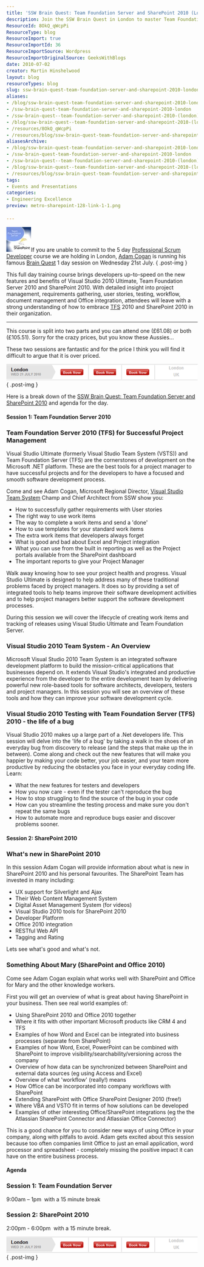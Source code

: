 ```yaml
---
title: 'SSW Brain Quest: Team Foundation Server and SharePoint 2010 (London)'
description: Join the SSW Brain Quest in London to master Team Foundation Server and SharePoint 2010. Enhance your project management skills and boost productivity!
ResourceId: 8OkQ_qWcpPi
ResourceType: blog
ResourceImport: true
ResourceImportId: 36
ResourceImportSource: Wordpress
ResourceImportOriginalSource: GeeksWithBlogs
date: 2010-07-02
creator: Martin Hinshelwood
layout: blog
resourceTypes: blog
slug: ssw-brain-quest-team-foundation-server-and-sharepoint-2010-london
aliases:
- /blog/ssw-brain-quest-team-foundation-server-and-sharepoint-2010-london
- /ssw-brain-quest-team-foundation-server-and-sharepoint-2010-london
- /ssw-brain-quest--team-foundation-server-and-sharepoint-2010-(london)
- /blog/ssw-brain-quest--team-foundation-server-and-sharepoint-2010-(london)
- /resources/8OkQ_qWcpPi
- /resources/blog/ssw-brain-quest-team-foundation-server-and-sharepoint-2010-london
aliasesArchive:
- /blog/ssw-brain-quest-team-foundation-server-and-sharepoint-2010-london
- /ssw-brain-quest-team-foundation-server-and-sharepoint-2010-london
- /ssw-brain-quest--team-foundation-server-and-sharepoint-2010-(london)
- /blog/ssw-brain-quest--team-foundation-server-and-sharepoint-2010-(london)
- /resources/blog/ssw-brain-quest-team-foundation-server-and-sharepoint-2010-london
tags:
- Events and Presentations
categories:
- Engineering Excellence
preview: metro-sharepoint-128-link-1-1.png

---
```

![thumb_SharePoint_and_TFS_2010](images/SSWBrainQuestTeamFoundationServerandShar_955C-thumb_SharePoint_and_TFS_2010_-4-4.jpg)If you are unable to commit to the 5 day [Professional Scrum Developer](http://blog.hinshelwood.com/archive/2010/06/18/professional-scrum-developer-.net-training-in-london.aspx) course we are holding in London, [Adam Cogan](http://www.ssw.com.au/ssw/Employees/EmployeesProfile.aspx?EmpID=AC) is running his famous [Brain Quest](http://www.ssw.com.au/ssw/Events/Brain-Quest-VisualStudio2010-TFS2010-Sharepoint2010.aspx) 1 day session on Wednesday 21st July.
{ .post-img }

This full day training course brings developers up-to-speed on the new features and benefits of Visual Studio 2010 Ultimate, Team Foundation Server 2010 and SharePoint 2010. With detailed insight into project management, requirements gathering, user stories, testing, workflow, document management and Office integration, attendees will leave with a strong understanding of how to embrace [TFS](http://msdn2.microsoft.com/en-us/teamsystem/aa718934.aspx "Team Foundation Server") 2010 and SharePoint 2010 in their organization.

---

This course is split into two parts and you can attend one (£61.08) or both (£105.51). Sorry for the crazy prices, but you know these Aussies…

These two sessions are fantastic and for the price I think you will find it difficult to argue that it is over priced.

[![image](images/SSWBrainQuestTeamFoundationServerandShar_955C-image_-2-2.png)](http://www.ssw.com.au/ssw/Events/Brain-Quest-VisualStudio2010-TFS2010-Sharepoint2010.aspx)
{ .post-img }

Here is a break down of the [SSW Brain Quest: Team Foundation Server and SharePoint 2010](http://www.ssw.com.au/ssw/Events/Brain-Quest-VisualStudio2010-TFS2010-Sharepoint2010.aspx) and agenda for the day.

#### Session 1: Team Foundation Server 2010

### Team Foundation Server 2010 (TFS) for Successful Project Management

Visual Studio Ultimate (formerly Visual Studio Team System (VSTS)) and Team Foundation Server (TFS) are the cornerstones of development on the Microsoft .NET platform. These are the best tools for a project manager to have successful projects and for the developers to have a focused and smooth software development process.

Come and see Adam Cogan, Microsoft Regional Director, [Visual Studio Team System](http://msdn2.microsoft.com/en-us/teamsystem/default.aspx "Visual Studio Team System") Champ and Chief Architect from SSW show you:

- How to successfully gather requirements with User stories
- The right way to use work items
- The way to complete a work items and send a 'done'
- How to use templates for your standard work items
- The extra work items that developers always forget
- What is good and bad about Excel and Project integration
- What you can use from the built in reporting as well as the Project portals available from the SharePoint dashboard
- The important reports to give your Project Manager

Walk away knowing how to see your project health and progress. Visual Studio Ultimate is designed to help address many of these traditional problems faced by project managers. It does so by providing a set of integrated tools to help teams improve their software development activities and to help project managers better support the software development processes.

During this session we will cover the lifecycle of creating work items and tracking of releases using Visual Studio Ultimate and Team Foundation Server.

### Visual Studio 2010 Team System - An Overview

Microsoft Visual Studio 2010 Team System is an integrated software development platform to build the mission-critical applications that businesses depend on. It extends Visual Studio's integrated and productive experience from the developer to the entire development team by delivering powerful new role-based tools for software architects, developers, testers and project managers. In this session you will see an overview of these tools and how they can improve your software development cycle.

### Visual Studio 2010 Testing with Team Foundation Server (TFS) 2010 - the life of a bug

Visual Studio 2010 makes up a large part of a .Net developers life. This session will delve into the 'life of a bug' by taking a walk in the shoes of an everyday bug from discovery to release (and the steps that make up the in between). Come along and check out the new features that will make you happier by making your code better, your job easier, and your team more productive by reducing the obstacles you face in your everyday coding life. Learn:

- What the new features for testers and developers
- How you now care - even if the tester can't reproduce the bug
- How to stop struggling to find the source of the bug in your code
- How can you streamline the testing process and make sure you don't repeat the same bugs
- How to automate more and reproduce bugs easier and discover problems sooner.

#### Session 2: SharePoint 2010

### What's new in SharePoint 2010

In this session Adam Cogan will provide information about what is new in SharePoint 2010 and his personal favourites. The SharePoint Team has invested in many including:

- UX support for Silverlight and Ajax
- Their Web Content Management System
- Digital Asset Management System (for videos)
- Visual Studio 2010 tools for SharePoint 2010
- Developer Platform
- Office 2010 integration
- RESTful Web API
- Tagging and Rating

Lets see what's good and what's not.

### Something About Mary (SharePoint and Office 2010)

Come see Adam Cogan explain what works well with SharePoint and Office for Mary and the other knowledge workers.

First you will get an overview of what is great about having SharePoint in your business. Then see real world examples of:

- Using SharePoint 2010 and Office 2010 together
- Where it fits with other important Microsoft products like CRM 4 and TFS
- Examples of how Word and Excel can be integrated into business processes (separate from SharePoint)
- Examples of how Word, Excel, PowerPoint can be combined with SharePoint to improve visibility/searchability/versioning across the company
- Overview of how data can be synchronized between SharePoint and external data sources (eg using Access and Excel)
- Overview of what 'workflow' (really!) means
- How Office can be incorporated into company workflows with SharePoint
- Extending SharePoint with Office SharePoint Designer 2010 (free!)
- Where VBA and VSTO fit in terms of how solutions can be developed
- Examples of other interesting Office/SharePoint integrations (eg the the Atlassian SharePoint Connector and Atlassian Office Connector)

This is a good chance for you to consider new ways of using Office in your company, along with pitfalls to avoid. Adam gets excited about this session because too often companies limit Office to just an email application, word processor and spreadsheet - completely missing the positive impact it can have on the entire business process.

#### Agenda

### Session 1: Team Foundation Server

9:00am – 1pm  with a 15 minute break

### Session 2: SharePoint 2010

2:00pm - 6:00pm  with a 15 minute break.

[![image[7]](images/SSWBrainQuestTeamFoundationServerandShar_955C-image7_-3-3.png)](http://www.ssw.com.au/ssw/Events/Brain-Quest-VisualStudio2010-TFS2010-Sharepoint2010.aspx)
{ .post-img }
